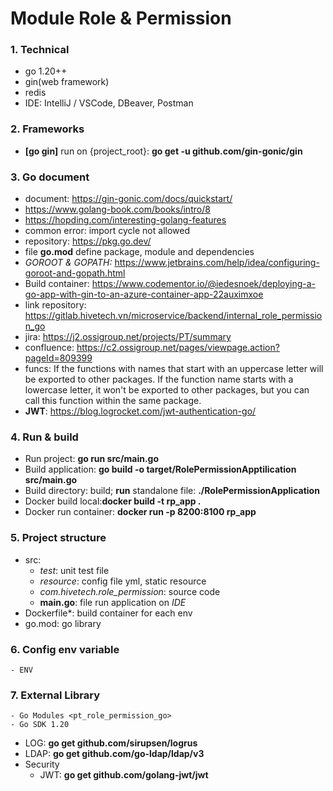 # Module Role & Permission

### 1. Technical
   - go 1.20++
   - gin(web framework)
   - redis
   - IDE: IntelliJ / VSCode, DBeaver, Postman
### 2. Frameworks 
   - **[go gin]** run on {project_root}: **go get -u github.com/gin-gonic/gin**
### 3. Go document
   - document: https://gin-gonic.com/docs/quickstart/
   - https://www.golang-book.com/books/intro/8
   - https://hopding.com/interesting-golang-features
   - common error:  import cycle not allowed
   - repository: https://pkg.go.dev/
   - file **go.mod** define package, module and dependencies
   - *GOROOT & GOPATH:* https://www.jetbrains.com/help/idea/configuring-goroot-and-gopath.html
   - Build container: https://www.codementor.io/@iedesnoek/deploying-a-go-app-with-gin-to-an-azure-container-app-22auximxoe
   - link repository: https://gitlab.hivetech.vn/microservice/backend/internal_role_permission_go
   - jira: https://j2.ossigroup.net/projects/PT/summary
   - confluence: https://c2.ossigroup.net/pages/viewpage.action?pageId=809399
   - funcs: If the functions with names that start with an uppercase letter will be exported to other packages. If the function name starts with a lowercase letter, it won't be exported to other packages, but you can call this function within the same package.
   - **JWT**: https://blog.logrocket.com/jwt-authentication-go/
### 4. Run & build
   - Run project: **go run src/main.go**
   - Build application: **go build -o target/RolePermissionApptilication src/main.go**
   - Build directory: build; **run** standalone file: **./RolePermissionApplication**
   - Docker build local:**docker build -t rp_app .**
   - Docker run container: **docker run -p 8200:8100 rp_app**
### 5. Project structure
   - src: 
     - *test*: unit test file
     - *resource*: config file yml, static resource
     - *com.hivetech.role_permission*: source code
     - **main.go**: file run application on *IDE*
   - Dockerfile*: build container for each env
   - go.mod: go library
### 6. Config env variable
    - ENV
### 7. External Library
    - Go Modules <pt_role_permission_go>
    - Go SDK 1.20
- LOG: **go get github.com/sirupsen/logrus**
- LDAP: **go get github.com/go-ldap/ldap/v3**
- Security
  - JWT: **go get github.com/golang-jwt/jwt**